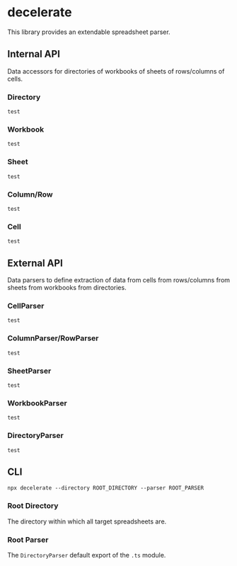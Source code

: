 # decelerate
This library provides an extendable spreadsheet parser.
## Internal API
Data accessors for directories of workbooks of sheets of rows/columns of cells.
### Directory
`test`
### Workbook
`test`
### Sheet
`test`
### Column/Row
`test`
### Cell
`test`
## External API
Data parsers to define extraction of data from cells from rows/columns from sheets from workbooks from directories.
### CellParser
`test`
### ColumnParser/RowParser
`test`
### SheetParser
`test`
### WorkbookParser
`test`
### DirectoryParser
`test`
## CLI
`npx decelerate --directory ROOT_DIRECTORY --parser ROOT_PARSER`
### Root Directory
The directory within which all target spreadsheets are.
### Root Parser
The `DirectoryParser` default export of the `.ts` module.
